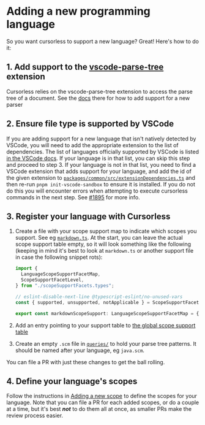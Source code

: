 # Adding a new programming language

So you want cursorless to support a new language? Great! Here's how to do it:

## 1. Add support to the [vscode-parse-tree](https://github.com/pokey/vscode-parse-tree) extension

Cursorless relies on the vscode-parse-tree extension to access the parse tree
of a document. See the
[docs](https://github.com/pokey/vscode-parse-tree/#adding-a-new-language) there
for how to add support for a new parser

## 2. Ensure file type is supported by VSCode

If you are adding support for a new language that isn't natively detected by VSCode, you will need to add the appropriate extension to the list of dependencies. The list of languages officially supported by VSCode is listed [in the VSCode docs](https://code.visualstudio.com/docs/languages/identifiers#_known-language-identifiers). If your language is in that list, you can skip this step and proceed to step 3. If your language is not in that list, you need to find a VSCode extension that adds support for your language, and add the id of the given extension to [`packages/common/src/extensionDependencies.ts`](../../packages/common/src/extensionDependencies.ts) and then re-run `pnpm init-vscode-sandbox` to ensure it is installed. If you do not do this you will encounter errors when attempting to execute cursorless commands in the next step. See [#1895](https://github.com/cursorless-dev/cursorless/issues/1895) for more info.

## 3. Register your language with Cursorless

1. Create a file with your scope support map to indicate which scopes you support. See eg [`markdown.ts`](../../packages/common/src/scopeSupportFacets/markdown.ts). At the start, you can leave the actual scope support table empty, so it will look something like the following (keeping in mind it's best to look at `markdown.ts` or another support file in case the following snippet rots):

   ```ts
   import {
     LanguageScopeSupportFacetMap,
     ScopeSupportFacetLevel,
   } from "./scopeSupportFacets.types";

   // eslint-disable-next-line @typescript-eslint/no-unused-vars
   const { supported, unsupported, notApplicable } = ScopeSupportFacetLevel;

   export const markdownScopeSupport: LanguageScopeSupportFacetMap = {};
   ```

2. Add an entry pointing to your support table to [the global scope support table](../../packages/common/src/scopeSupportFacets/languageScopeSupport.ts)

3. Create an empty `.scm` file in [`queries/`](../../queries) to hold your parse tree patterns. It should be named after your language, eg `java.scm`.

You can file a PR with just these changes to get the ball rolling.

## 4. Define your language's scopes

Follow the instructions in [Adding a new scope](./adding-a-new-scope.md) to define the scopes for your language. Note that you can file a PR for each added scopes, or do a couple at a time, but it's best _**not**_ to do them all at once, as smaller PRs make the review process easier.
